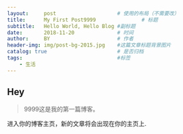 ```yaml
---
layout:     post                    # 使用的布局（不需要改）
title:      My First Post9999               # 标题 
subtitle:   Hello World, Hello Blog #副标题
date:       2018-11-20              # 时间
author:     BY                      # 作者
header-img: img/post-bg-2015.jpg    #这篇文章标题背景图片
catalog: true                       # 是否归档
tags:                               #标签
    - 生活
---
```


## Hey
>9999这是我的第一篇博客。

进入你的博客主页，新的文章将会出现在你的主页上.

